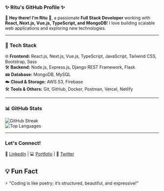 ### ✨ **Ritu's GitHub Profile** ✨  

🌟 **Hey there! I'm Ritu** 👋, a passionate **Full Stack Developer** working with **React, Next.js, Vue.js, TypeScript, and MongoDB**! I love building scalable web applications and exploring new technologies.  

---

### 🚀 **Tech Stack**  
🌐 **Frontend:** React.js, Next.js, Vue.js, TypeScript, JavaScript, Tailwind CSS, Bootstrap, Sass  
🛠 **Backend:** Node.js, Express.js, Django REST Framework, Flask  
📾 **Database:** MongoDB, MySQL  
☁️ **Cloud & Storage:** AWS S3, Firebase  
🛠 **Tools & Others:** Git, GitHub, Docker, Postman, Vercel, Netlify  

---

### 📊 **GitHub Stats**  
![GitHub Streak](https://github-readme-streak-stats.herokuapp.com/?user=Ritu178&theme=tokyonight)  
![Top Languages](https://github-readme-stats.vercel.app/api/top-langs/?username=Ritu178&layout=compact&theme=tokyonight)  

---

###  **Let's Connect!**  
🔗 [LinkedIn](#) | 💻 [Portfolio](#) | 🐥 [Twitter](#)  

## 💡 Fun Fact  
⚡ "Coding is like poetry; it’s structured, beautiful, and expressive!"  
